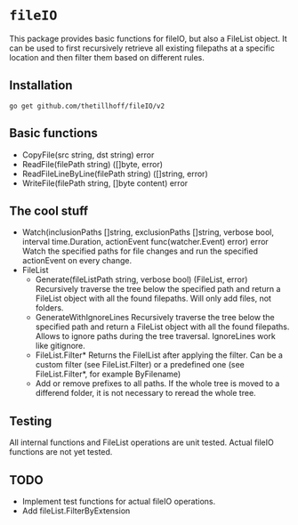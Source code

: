 # `fileIO`

This package provides basic functions for fileIO, but also a FileList object.
It can be used to first recursively retrieve all existing filepaths at a specific location and then filter them based on different rules.

## Installation
```
go get github.com/thetillhoff/fileIO/v2
```

## Basic functions
- CopyFile(src string, dst string) error
- ReadFile(filePath string) ([]byte, error)
- ReadFileLineByLine(filePath string) ([]string, error) 
- WriteFile(filePath string, []byte content) error

## The cool stuff

- Watch(inclusionPaths []string, exclusionPaths []string, verbose bool, interval time.Duration, actionEvent func(watcher.Event) error) error
  Watch the specified paths for file changes and run the specified actionEvent on every change.
- FileList
  - Generate(fileListPath string, verbose bool) (FileList, error)
    Recursively traverse the tree below the specified path and return a FileList object with all the found filepaths.
    Will only add files, not folders.
  - GenerateWithIgnoreLines
    Recursively traverse the tree below the specified path and return a FileList object with all the found filepaths.
    Allows to ignore paths during the tree traversal. IgnoreLines work like gitignore.
  - FileList.Filter*
    Returns the FilelList after applying the filter. Can be a custom filter (see FileList.Filter) or a predefined one (see FileList.Filter*, for example ByFilename)
  - Add or remove prefixes to all paths. If the whole tree is moved to a differend folder, it is not necessary to reread the whole tree.

## Testing
All internal functions and FileList operations are unit tested.
Actual fileIO functions are not yet tested.

## TODO
- Implement test functions for actual fileIO operations.
- Add fileList.FilterByExtension
